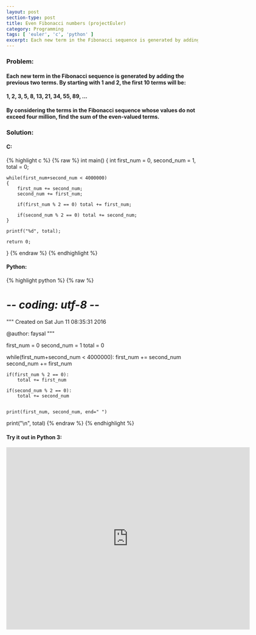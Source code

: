 ```yaml
---
layout: post
section-type: post
title: Even Fibonacci numbers (projectEuler)
category: Programming
tags: [ 'euler', 'c', 'python' ]
excerpt: Each new term in the Fibonacci sequence is generated by adding the previous two terms. By starting with 1 and 2, the first 10 terms will be...
---
```


### Problem:

#### Each new term in the Fibonacci sequence is generated by adding the previous two terms. By starting with 1 and 2, the first 10 terms will be:

#### 1, 2, 3, 5, 8, 13, 21, 34, 55, 89, ...

#### By considering the terms in the Fibonacci sequence whose values do not exceed four million, find the sum of the even-valued terms.

### Solution: 

#### C: 

{% highlight c %}
{% raw %}
int main()
{
	int first_num = 0, second_num = 1, total = 0;

	while(first_num+second_num < 4000000)
	{
	    first_num += second_num;
	    second_num += first_num;
	    
	    if(first_num % 2 == 0) total += first_num;
	        
	    if(second_num % 2 == 0) total += second_num;
	}

	printf("%d", total);

	return 0;	
}
{% endraw %}
{% endhighlight %} 

#### Python:

{% highlight python %}
{% raw %}
# -*- coding: utf-8 -*-
"""
Created on Sat Jun 11 08:35:31 2016

@author: faysal
"""

first_num = 0
second_num = 1
total = 0

while(first_num+second_num < 4000000):
    first_num += second_num
    second_num += first_num
    
    if(first_num % 2 == 0):
        total += first_num
        
    if(second_num % 2 == 0):
        total += second_num
        
        
    print(first_num, second_num, end=" ")
    
print("\n", total)
{% endraw %}
{% endhighlight %}

#### Try it out in Python 3:
<iframe style="width: 640; height: 480; border: none;" name="embedded_python_anywhere" src="http://www.pythonanywhere.com/embedded3/"></iframe>